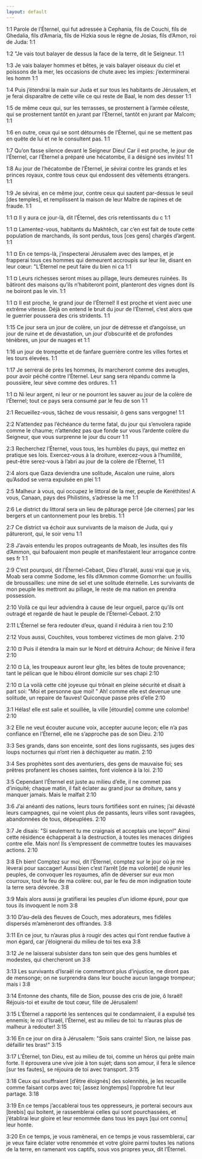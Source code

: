 ```yaml
---
layout: default
---
```


<span class="marginnote nb" label="1:1" name="1:1">1:1</span><span style="display:none">¤1:1¤</span>
 Parole de l’Éternel, qui fut adressée à Cephania, fils de Couchi, fils de Ghedalia, fils d’Amaria, fils de Hizkia sous le règne de Josias, fils d’Amon, roi de Juda:
<span class="marginnote nb" label="1:1" name="1:1">1:1</span><span style="display:none">¤1:1¤</span>

<span class="marginnote nb" label="1:2" name="1:2">1:2</span><span style="display:none">¤1:2¤</span>
 "Je vais tout balayer de dessus la face de la terre, dit le Seigneur.
<span class="marginnote nb" label="1:1" name="1:1">1:1</span><span style="display:none">¤1:1¤</span>

<span class="marginnote nb" label="1:3" name="1:3">1:3</span><span style="display:none">¤1:3¤</span>
 Je vais balayer hommes et bêtes, je vais balayer oiseaux du ciel et poissons de la mer, les occasions de chute avec les impies: j’exterminerai les homm
<span class="marginnote nb" label="1:1" name="1:1">1:1</span><span style="display:none">¤1:1¤</span>

<span class="marginnote nb" label="1:4" name="1:4">1:4</span><span style="display:none">¤1:4¤</span>
 Puis j’étendrai la main sur Juda et sur tous les habitants de Jérusalem, et je ferai disparaître de cette ville ce qui reste de Baal, le nom des desser
<span class="marginnote nb" label="1:1" name="1:1">1:1</span><span style="display:none">¤1:1¤</span>

<span class="marginnote nb" label="1:5" name="1:5">1:5</span><span style="display:none">¤1:5¤</span>
 de même ceux qui, sur les terrasses, se prosternent à l’armée céleste, qui se prosternent tantôt en jurant par l’Éternel, tantôt en jurant par Malcom;
<span class="marginnote nb" label="1:1" name="1:1">1:1</span><span style="display:none">¤1:1¤</span>

<span class="marginnote nb" label="1:6" name="1:6">1:6</span><span style="display:none">¤1:6¤</span>
en outre, ceux qui se sont détournés de l’Éternel, qui ne se mettent pas en quête de lui et ne le consultent pas.
<span class="marginnote nb" label="1:1" name="1:1">1:1</span><span style="display:none">¤1:1¤</span>

<span class="marginnote nb" label="1:7" name="1:7">1:7</span><span style="display:none">¤1:7¤</span>
Qu’on fasse silence devant le Seigneur Dieu! Car il est proche, le jour de l’Éternel, car l’Éternel a préparé une hécatombe, il a désigné ses invités!
<span class="marginnote nb" label="1:1" name="1:1">1:1</span><span style="display:none">¤1:1¤</span>

<span class="marginnote nb" label="1:8" name="1:8">1:8</span><span style="display:none">¤1:8¤</span>
Au jour de l’hécatombe de l’Éternel, je sévirai contre les grands et les princes royaux, contre tous ceux qui endossent des vêtements étrangers.
<span class="marginnote nb" label="1:1" name="1:1">1:1</span><span style="display:none">¤1:1¤</span>

<span class="marginnote nb" label="1:9" name="1:9">1:9</span><span style="display:none">¤1:9¤</span>
Je sévirai, en ce même jour, contre ceux qui sautent par-dessus le seuil [des temples], et remplissent la maison de leur Maître de rapines et de fraude.
<span class="marginnote nb" label="1:1" name="1:1">1:1</span><span style="display:none">¤1:1¤</span>

<span class="marginnote nb" label="1:1" name="1:1">1:1</span><span style="display:none">¤1:1¤</span>
¤ Il y aura ce jour-là, dit l’Éternel, des cris retentissants du c
<span class="marginnote nb" label="1:1" name="1:1">1:1</span><span style="display:none">¤1:1¤</span>

<span class="marginnote nb" label="1:1" name="1:1">1:1</span><span style="display:none">¤1:1¤</span>
¤ Lamentez-vous, habitants du Makhtêch, car c’en est fait de toute cette population de marchands, ils sont perdus, tous [ces gens] chargés d’argent.
<span class="marginnote nb" label="1:1" name="1:1">1:1</span><span style="display:none">¤1:1¤</span>

<span class="marginnote nb" label="1:1" name="1:1">1:1</span><span style="display:none">¤1:1¤</span>
¤ En ce temps-là, j’inspecterai Jérusalem avec des lampes, et je frapperai tous ces hommes qui demeurent accroupis sur leur lie, disant en leur cœur: "L’Éternel ne peut faire du bien ni ca
<span class="marginnote nb" label="1:1" name="1:1">1:1</span><span style="display:none">¤1:1¤</span>

<span class="marginnote nb" label="1:1" name="1:1">1:1</span><span style="display:none">¤1:1¤</span>
¤ Leurs richesses seront mises au pillage, leurs demeures ruinées. Ils bâtiront des maisons qu’ils n’habiteront point, planteront des vignes dont ils ne boiront pas le vin.
<span class="marginnote nb" label="1:1" name="1:1">1:1</span><span style="display:none">¤1:1¤</span>

<span class="marginnote nb" label="1:1" name="1:1">1:1</span><span style="display:none">¤1:1¤</span>
¤ Il est proche, le grand jour de l’Éternel! Il est proche et vient avec une extrême vitesse. Déjà on entend le bruit du jour de l’Éternel, c’est alors que le guerrier poussera des cris stridents.
<span class="marginnote nb" label="1:1" name="1:1">1:1</span><span style="display:none">¤1:1¤</span>

<span class="marginnote nb" label="1:15" name="1:15">1:15</span><span style="display:none">¤1:15¤</span>
 Ce jour sera un jour de colère, un jour de détresse et d’angoisse, un jour de ruine et de dévastation, un jour d’obscurité et de profondes ténèbres, un jour de nuages et
<span class="marginnote nb" label="1:1" name="1:1">1:1</span><span style="display:none">¤1:1¤</span>

<span class="marginnote nb" label="1:16" name="1:16">1:16</span><span style="display:none">¤1:16¤</span>
 un jour de trompette et de fanfare guerrière contre les villes fortes et les tours élevées.
<span class="marginnote nb" label="1:1" name="1:1">1:1</span><span style="display:none">¤1:1¤</span>

<span class="marginnote nb" label="1:17" name="1:17">1:17</span><span style="display:none">¤1:17¤</span>
 Je serrerai de près les hommes, ils marcheront comme des aveugles, pour avoir péché contre l’Éternel. Leur sang sera répandu comme la poussière, leur sève comme des ordures.
<span class="marginnote nb" label="1:1" name="1:1">1:1</span><span style="display:none">¤1:1¤</span>

<span class="marginnote nb" label="1:1" name="1:1">1:1</span><span style="display:none">¤1:1¤</span>
¤ Ni leur argent, ni leur or ne pourront les sauver au jour de la colère de l’Éternel; tout ce pays sera consumé par le feu de son 
<span class="marginnote nb" label="1:1" name="1:1">1:1</span><span style="display:none">¤1:1¤</span>

<span class="marginnote nb" label="2:1" name="2:1">2:1</span><span style="display:none">¤2:1¤</span>
 Recueillez-vous, tâchez de vous ressaisir, ô gens sans vergogne!
<span class="marginnote nb" label="1:1" name="1:1">1:1</span><span style="display:none">¤1:1¤</span>

<span class="marginnote nb" label="2:2" name="2:2">2:2</span><span style="display:none">¤2:2¤</span>
 N’attendez pas l’échéance du terme fatal, du jour qui s’envolera rapide comme le chaume; n’attendez pas que fonde sur vous l’ardente colère du Seigneur, que vous surprenne le jour du courr
<span class="marginnote nb" label="1:1" name="1:1">1:1</span><span style="display:none">¤1:1¤</span>

<span class="marginnote nb" label="2:3" name="2:3">2:3</span><span style="display:none">¤2:3¤</span>
 Recherchez l’Éternel, vous tous, les humbles du pays, qui mettez en pratique ses lois. Exercez-vous à la droiture, exercez-vous à l’humilité, peut-être serez-vous à l’abri au jour de la colère de l’Éternel,
<span class="marginnote nb" label="1:1" name="1:1">1:1</span><span style="display:none">¤1:1¤</span>

<span class="marginnote nb" label="2:4" name="2:4">2:4</span><span style="display:none">¤2:4¤</span>
alors que Gaza deviendra une solitude, Ascalon une ruine, alors qu’Asdod se verra expulsée en plei
<span class="marginnote nb" label="1:1" name="1:1">1:1</span><span style="display:none">¤1:1¤</span>

<span class="marginnote nb" label="2:5" name="2:5">2:5</span><span style="display:none">¤2:5¤</span>
Malheur à vous, qui occupez le littoral de la mer, peuple de Keréthites! A vous, Canaan, pays des Philistins, s’adresse la me
<span class="marginnote nb" label="1:1" name="1:1">1:1</span><span style="display:none">¤1:1¤</span>

<span class="marginnote nb" label="2:6" name="2:6">2:6</span><span style="display:none">¤2:6¤</span>
Le district du littoral sera un lieu de pâturage percé [de citernes] par les bergers et un cantonnement pour les brebis.
<span class="marginnote nb" label="1:1" name="1:1">1:1</span><span style="display:none">¤1:1¤</span>

<span class="marginnote nb" label="2:7" name="2:7">2:7</span><span style="display:none">¤2:7¤</span>
Ce district va échoir aux survivants de la maison de Juda, qui y pâtureront, qui, le soir venu
<span class="marginnote nb" label="1:1" name="1:1">1:1</span><span style="display:none">¤1:1¤</span>

<span class="marginnote nb" label="2:8" name="2:8">2:8</span><span style="display:none">¤2:8¤</span>
J’avais entendu les propos outrageants de Moab, les insultes des fils d’Ammon, qui bafouaient mon peuple et manifestaient leur arrogance contre ses fr
<span class="marginnote nb" label="1:1" name="1:1">1:1</span><span style="display:none">¤1:1¤</span>

<span class="marginnote nb" label="2:9" name="2:9">2:9</span><span style="display:none">¤2:9¤</span>
C’est pourquoi, dit l’Éternel-Cebaot, Dieu d’Israël, aussi vrai que je vis, Moab sera comme Sodome, les fils d’Ammon comme Gomorrhe: un fouillis de broussailles: une mine de sel et une solitude éternelle. Les survivants de mon peuple les mettront au pillage, le reste de ma nation en prendra possession.

<span class="marginnote nb" label="2:10" name="2:10">2:10</span><span style="display:none">¤2:10¤</span>
 Voilà ce qui leur adviendra à cause de leur orgueil, parce qu’ils ont outragé et regardé de haut le peuple de l’Éternel-Cebaot.
<span class="marginnote nb" label="2:10" name="2:10">2:10</span><span style="display:none">¤2:10¤</span>

<span class="marginnote nb" label="2:11" name="2:11">2:11</span><span style="display:none">¤2:11¤</span>
 L’Éternel se fera redouter d’eux, quand il réduira à rien tou
<span class="marginnote nb" label="2:10" name="2:10">2:10</span><span style="display:none">¤2:10¤</span>

<span class="marginnote nb" label="2:12" name="2:12">2:12</span><span style="display:none">¤2:12¤</span>
 Vous aussi, Couchites, vous tomberez victimes de mon glaive.
<span class="marginnote nb" label="2:10" name="2:10">2:10</span><span style="display:none">¤2:10¤</span>

<span class="marginnote nb" label="2:10" name="2:10">2:10</span><span style="display:none">¤2:10¤</span>
¤ Puis il étendra la main sur le Nord et détruira Achour; de Ninive il fera
<span class="marginnote nb" label="2:10" name="2:10">2:10</span><span style="display:none">¤2:10¤</span>

<span class="marginnote nb" label="2:10" name="2:10">2:10</span><span style="display:none">¤2:10¤</span>
¤ Là, les troupeaux auront leur gîte, les bêtes de toute provenance; tant le pélican que le hibou éliront domicile sur ses chapi
<span class="marginnote nb" label="2:10" name="2:10">2:10</span><span style="display:none">¤2:10¤</span>

<span class="marginnote nb" label="2:10" name="2:10">2:10</span><span style="display:none">¤2:10¤</span>
¤ La voilà cette cité joyeuse qui trônait en pleine sécurité et disait à part soi: "Moi et personne que moi! " Ah! comme elle est devenue une solitude, un repaire de fauves! Quiconque passe près d’elle 
<span class="marginnote nb" label="2:10" name="2:10">2:10</span><span style="display:none">¤2:10¤</span>

<span class="marginnote nb" label="3:1" name="3:1">3:1</span><span style="display:none">¤3:1¤</span>
 Hélas! elle est salie et souillée, la ville [étourdie] comme une colombe!
<span class="marginnote nb" label="2:10" name="2:10">2:10</span><span style="display:none">¤2:10¤</span>

<span class="marginnote nb" label="3:2" name="3:2">3:2</span><span style="display:none">¤3:2¤</span>
 Elle ne veut écouter aucune voix, accepter aucune leçon; elle n’a pas confiance en l’Éternel, elle ne s’approche pas de son Dieu.
<span class="marginnote nb" label="2:10" name="2:10">2:10</span><span style="display:none">¤2:10¤</span>

<span class="marginnote nb" label="3:3" name="3:3">3:3</span><span style="display:none">¤3:3¤</span>
Ses grands, dans son enceinte, sont des lions rugissants, ses juges des loups nocturnes qui n’ont rien à déchiqueter au matin.
<span class="marginnote nb" label="2:10" name="2:10">2:10</span><span style="display:none">¤2:10¤</span>

<span class="marginnote nb" label="3:4" name="3:4">3:4</span><span style="display:none">¤3:4¤</span>
Ses prophètes sont des aventuriers, des gens de mauvaise foi; ses prêtres profanent les choses saintes, font violence à la loi.
<span class="marginnote nb" label="2:10" name="2:10">2:10</span><span style="display:none">¤2:10¤</span>

<span class="marginnote nb" label="3:5" name="3:5">3:5</span><span style="display:none">¤3:5¤</span>
Cependant l’Éternel est juste au milieu d’elle, il ne commet pas d’iniquité; chaque matin, il fait éclater au grand jour sa droiture, sans y manquer jamais. Mais le malfait
<span class="marginnote nb" label="2:10" name="2:10">2:10</span><span style="display:none">¤2:10¤</span>

<span class="marginnote nb" label="3:6" name="3:6">3:6</span><span style="display:none">¤3:6¤</span>
J’ai anéanti des nations, leurs tours fortifiées sont en ruines; j’ai dévasté leurs campagnes, qui ne voient plus de passants, leurs villes sont ravagées, abandonnées de tous, dépeuplées.
<span class="marginnote nb" label="2:10" name="2:10">2:10</span><span style="display:none">¤2:10¤</span>

<span class="marginnote nb" label="3:7" name="3:7">3:7</span><span style="display:none">¤3:7¤</span>
Je disais: "Si seulement tu me craignais et acceptais une leçon!" Ainsi cette résidence échapperait à la destruction, à toutes les menaces dirigées contre elle. Mais non! Ils s’empressent de commettre toutes les mauvaises actions.
<span class="marginnote nb" label="2:10" name="2:10">2:10</span><span style="display:none">¤2:10¤</span>

<span class="marginnote nb" label="3:8" name="3:8">3:8</span><span style="display:none">¤3:8¤</span>
 Eh bien! Comptez sur moi, dit l’Éternel, comptez sur le jour où je me lèverai pour saccager! Aussi bien c’est l’arrêt [de ma volonté] de réunir les peuples, de convoquer les royaumes, afin de déverser sur eux mon courroux, tout le feu de ma colère: oui, par le feu de mon indignation toute la terre sera dévorée.
<span class="marginnote nb" label="3:8" name="3:8">3:8</span><span style="display:none">¤3:8¤</span>

<span class="marginnote nb" label="3:9" name="3:9">3:9</span><span style="display:none">¤3:9¤</span>
Mais alors aussi je gratifierai les peuples d’un idiome épuré, pour que tous ils invoquent le nom 
<span class="marginnote nb" label="3:8" name="3:8">3:8</span><span style="display:none">¤3:8¤</span>

<span class="marginnote nb" label="3:10" name="3:10">3:10</span><span style="display:none">¤3:10¤</span>
 D’au-delà des fleuves de Couch, mes adorateurs, mes fidèles dispersés m’amèneront des offrandes.
<span class="marginnote nb" label="3:8" name="3:8">3:8</span><span style="display:none">¤3:8¤</span>

<span class="marginnote nb" label="3:11" name="3:11">3:11</span><span style="display:none">¤3:11¤</span>
 En ce jour, tu n’auras plus à rougir des actes qui t’ont rendue fautive à mon égard, car j’éloignerai du milieu de toi tes exa
<span class="marginnote nb" label="3:8" name="3:8">3:8</span><span style="display:none">¤3:8¤</span>

<span class="marginnote nb" label="3:12" name="3:12">3:12</span><span style="display:none">¤3:12¤</span>
 Je ne laisserai subsister dans ton sein que des gens humbles et modestes, qui chercheront un 
<span class="marginnote nb" label="3:8" name="3:8">3:8</span><span style="display:none">¤3:8¤</span>

<span class="marginnote nb" label="3:13" name="3:13">3:13</span><span style="display:none">¤3:13¤</span>
 Les survivants d’Israël rie commettront plus d’injustice, ne diront pas de mensonge; on ne surprendra dans leur bouche aucun langage trompeur; mais i
<span class="marginnote nb" label="3:8" name="3:8">3:8</span><span style="display:none">¤3:8¤</span>

<span class="marginnote nb" label="3:14" name="3:14">3:14</span><span style="display:none">¤3:14¤</span>
 Entonne des chants, fille de Sion, pousse des cris de joie, ô Israël! Réjouis-toi et exulte de tout cœur, fille de Jérusalem!

<span class="marginnote nb" label="3:15" name="3:15">3:15</span><span style="display:none">¤3:15¤</span>
 L’Éternel a rapporté les sentences qui te condamnaient, il a expulsé tes ennemis; le roi d’Israël, l’Éternel, est au milieu de toi: tu n’auras plus de malheur à redouter!
<span class="marginnote nb" label="3:15" name="3:15">3:15</span><span style="display:none">¤3:15¤</span>

<span class="marginnote nb" label="3:16" name="3:16">3:16</span><span style="display:none">¤3:16¤</span>
 En ce jour on dira à Jérusalem: "Sois sans crainte! Sion, ne laisse pas défaillir tes bras!"
<span class="marginnote nb" label="3:15" name="3:15">3:15</span><span style="display:none">¤3:15¤</span>

<span class="marginnote nb" label="3:17" name="3:17">3:17</span><span style="display:none">¤3:17¤</span>
 L’Éternel, ton Dieu, est au milieu de toi, comme un héros qui prête main forte. Il éprouvera une vive joie à ton sujet; dans son amour, il fera le silence [sur tes fautes], se réjouira de toi avec transport.
<span class="marginnote nb" label="3:15" name="3:15">3:15</span><span style="display:none">¤3:15¤</span>

<span class="marginnote nb" label="3:18" name="3:18">3:18</span><span style="display:none">¤3:18¤</span>
 Ceux qui souffraient [d’être éloignés] des solennités, je les recueille comme faisant corps avec toi; [assez longtemps] l’opprobre fut leur partage.
<span class="marginnote nb" label="3:18" name="3:18">3:18</span><span style="display:none">¤3:18¤</span>

<span class="marginnote nb" label="3:19" name="3:19">3:19</span><span style="display:none">¤3:19¤</span>
 En ce temps j’accablerai tous tes oppresseurs, je porterai secours aux [brebis] qui boitent, je rassemblerai celles qui sont pourchassées, et j’établirai leur gloire et leur renommée dans tous les pays [qui ont connu] leur honte.

<span class="marginnote nb" label="3:20" name="3:20">3:20</span><span style="display:none">¤3:20¤</span>
 En ce temps, je vous ramènerai, en ce temps je vous rassemblerai, car je veux faire éclater votre renommée et votre gloire parmi toutes les nations de la terre, en ramenant vos captifs, sous vos propres yeux, dit l’Éternel.